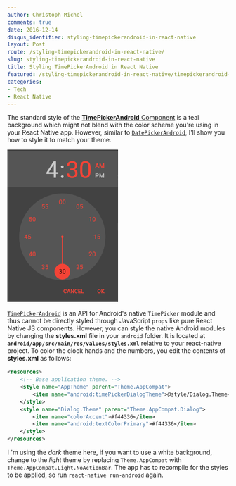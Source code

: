 ```yaml
---
author: Christoph Michel
comments: true
date: 2016-12-14
disqus_identifier: styling-timepickerandroid-in-react-native
layout: Post
route: /styling-timepickerandroid-in-react-native/
slug: styling-timepickerandroid-in-react-native
title: Styling TimePickerAndroid in React Native
featured: /styling-timepickerandroid-in-react-native/timepickerandroid-react-native-style.png
categories:
- Tech
- React Native
---
```


The standard style of the [**TimePickerAndroid** Component](https://facebook.github.io/react-native/docs/timepickerandroid.html) is a teal background which might not blend with the color scheme you're using in your React Native app. However, similar to [`DatePickerAndroid`](http://cmichel.io/styling-timepickerandroid-in-react-native/), I'll show you how to style it to match your theme.

![TimePickerAndroid React Native Style](./timepickerandroid-react-native-style.png)

[`TimePickerAndroid`](https://facebook.github.io/react-native/docs/timepickerandroid.html) is an API for Android's native `TimePicker` module and thus cannot be directly styled through JavaScript `props` like pure React Native JS components. However, you can style the native Android modules by changing the **styles.xml** file in your `android` folder. It is located at **`android/app/src/main/res/values/styles.xml`** relative to your react-native project. To color the clock hands and the numbers, you edit the contents of **styles.xml** as follows:

```XML
<resources>
    <!-- Base application theme. -->
    <style name="AppTheme" parent="Theme.AppCompat">
        <item name="android:timePickerDialogTheme">@style/Dialog.Theme</item>
    </style>
    <style name="Dialog.Theme" parent="Theme.AppCompat.Dialog">
        <item name="colorAccent">#f44336</item>
        <item name="android:textColorPrimary">#f44336</item>
    </style>
</resources>
```

I 'm using the _dark_ theme here, if you want to use a white background, change to the _light_ theme by replacing
`Theme.AppCompat` with `Theme.AppCompat.Light.NoActionBar`.
The app has to recompile for the styles to be applied, so run `react-native run-android` again.

